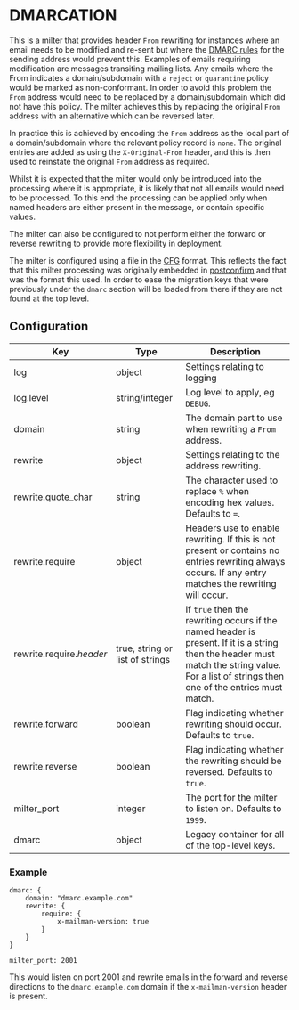 DMARCATION
==========

This is a milter that provides header `From` rewriting for instances where an email needs to be modified and re-sent but where the [DMARC rules](https://datatracker.ietf.org/doc/html/rfc7489) for the sending address would prevent this. Examples of emails requiring modification are messages transiting mailing lists. Any emails where the From indicates a domain/subdomain with a `reject` or `quarantine` policy would be marked as non-conformant. In order to avoid this problem the `From` address would need to be replaced by a domain/subdomain which did not have this policy. The milter achieves this by replacing the original `From` address with an alternative which can be reversed later.

In practice this is achieved by encoding the `From` address as the local part of a domain/subdomain where the relevant policy record is `none`. The original entries are added as using the `X-Original-From` header, and this is then used to reinstate the original `From` address as required.

Whilst it is expected that the milter would only be introduced into the processing where it is appropriate, it is likely that not all emails would need to be processed. To this end the processing can be applied only when named headers are either present in the message, or contain specific values.

The milter can also be configured to not perform either the forward or reverse rewriting to provide more flexibility in deployment.

The milter is configured using a file in the [CFG](https://docs.red-dove.com/cfg/intro.html) format. This reflects the fact that this milter processing was originally embedded in [postconfirm](https://github.com/ietf-tools/postconfirm) and that was the format this used. In order to ease the migration keys that were previously under the `dmarc` section will be loaded from there if they are not found at the top level.

Configuration
-------------

| Key                      | Type                            | Description                                                                                                                                                                                  |
|--------------------------|---------------------------------|----------------------------------------------------------------------------------------------------------------------------------------------------------------------------------------------|
| log                      | object                          | Settings relating to logging                                                                                                                                                                 |
| log.level                | string/integer                  | Log level to apply, eg `DEBUG`.                                                                                                                                                              |
| domain                   | string                          | The domain part to use when rewriting a `From` address.                                                                                                                                      |
| rewrite                  | object                          | Settings relating to the address rewriting.                                                                                                                                                  |
| rewrite.quote_char       | string                          | The character used to replace `%` when encoding hex values. Defaults to `=`.                                                                                                                 |
| rewrite.require          | object                          | Headers use to enable rewriting. If this is not present or contains no entries rewriting always occurs. If any entry matches the rewriting will occur.                                       |
| rewrite.require.*header* | true, string or list of strings | If `true` then the rewriting occurs if the named header is present. If it is a string then the header must match the string value. For a list of strings then one of the entries must match. |
| rewrite.forward          | boolean                         | Flag indicating whether rewriting should occur. Defaults to `true`.                                                                                                                          |
| rewrite.reverse          | boolean                         | Flag indicating whether the rewriting should be reversed. Defaults to `true`.                                                                                                                |
| milter_port              | integer                         | The port for the milter to listen on. Defaults to `1999`.                                                                                                                                    |
| dmarc                    | object                          | Legacy container for all of the top-level keys.                                                                                                                                              |


### Example

```
dmarc: {
    domain: "dmarc.example.com"
    rewrite: {
        require: {
            x-mailman-version: true
        }
    }
}

milter_port: 2001
```

This would listen on port 2001 and rewrite emails  in the forward and reverse directions to the `dmarc.example.com` domain if the `x-mailman-version` header is present.